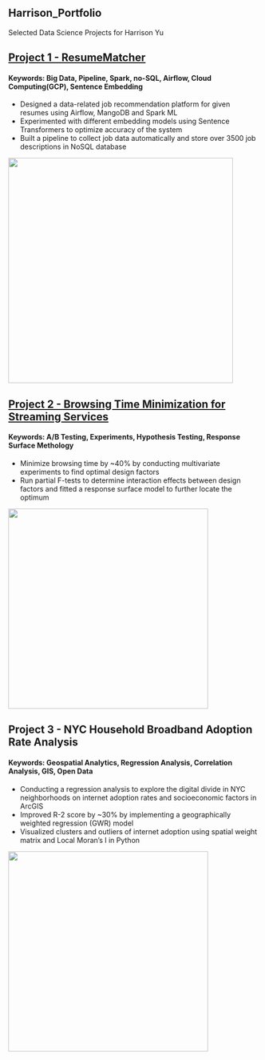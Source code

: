 ## Harrison_Portfolio
Selected Data Science Projects for Harrison Yu

## [Project 1 - ResumeMatcher ](https://github.com/HarrisonJYU/ResumeMatcher)
#### Keywords: Big Data, Pipeline, Spark, no-SQL, Airflow, Cloud Computing(GCP), Sentence Embedding

- Designed a data-related job recommendation platform for given resumes using Airflow, MangoDB and Spark ML
- Experimented with different embedding models using Sentence Transformers to optimize accuracy of the system
- Built a pipeline to collect job data automatically and store over 3500 job descriptions in NoSQL database

<img src="https://github.com/HarrisonJYU/Harrison_Portfolio/blob/main/image/resume_results.png" alt=" " width="450"/>


## [Project 2 - Browsing Time Minimization for Streaming Services](https://docs.google.com/document/d/1PXWrOdyGfEfvMqNd3KO3KfJLzSr0907hkpcF3y4_xbM/edit#)
#### Keywords: A/B Testing, Experiments, Hypothesis Testing, Response Surface Methology
- Minimize browsing time by ~40% by conducting multivariate experiments to find optimal design factors 
- Run partial F-tests to determine interaction effects between design factors and fitted a response surface model to further locate the optimum

<img src="https://github.com/HarrisonJYU/Harrison_Portfolio/blob/main/image/browsing_time_ccd.png" alt=" " width="400"/>


## Project 3 - NYC Household Broadband Adoption Rate Analysis
#### Keywords: Geospatial Analytics, Regression Analysis, Correlation Analysis, GIS, Open Data
- Conducting a regression analysis to explore the digital divide in NYC neighborhoods on internet adoption rates and socioeconomic factors in ArcGIS
- Improved R-2 score by ~30% by implementing a geographically weighted regression (GWR) model
- Visualized clusters and outliers of internet adoption using spatial weight matrix and Local Moran’s I in Python 
<img src="https://github.com/HarrisonJYU/Harrison_Portfolio/blob/main/image/broadband_map.png" alt=" " width="400"/>


